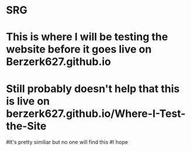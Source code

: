 # SRG
# This is where I will be testing the website before it goes live on Berzerk627.github.io
# Still probably doesn't help that this is live on berzerk627.github.io/Where-I-Test-the-Site
#It's pretty similiar but no one will find this
#I hope
